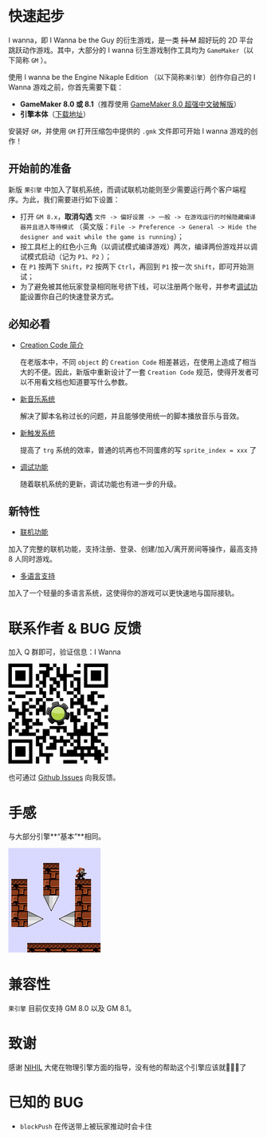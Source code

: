 # 快速起步

I wanna，即 I Wanna be the Guy 的衍生游戏，是一类 ~~抖 M~~ 超好玩的 2D 平台跳跃动作游戏。其中，大部分的 I wanna 衍生游戏制作工具均为 `GameMaker`（以下简称 `GM` ）。

使用 I wanna be the Engine Nikaple Edition （以下简称`果引擎`）创作你自己的 I Wanna 游戏之前，你首先需要下载：

* **GameMaker 8.0 或 8.1**（推荐使用 [GameMaker 8.0 超强中文破解版](http://p9wc9w6dq.bkt.clouddn.com/Super_Gamemaker8_1.4.2_Install.exe)）
* **引擎本体**（[下载地址](http://p9wc9w6dq.bkt.clouddn.com/iwbte-nikaple-edition-1.8.0.zip)）

安装好 `GM`，并使用 `GM` 打开压缩包中提供的 `.gmk` 文件即可开始 I wanna 游戏的创作！

## 开始前的准备

新版 `果引擎` 中加入了联机系统，而调试联机功能则至少需要运行两个客户端程序。为此，我们需要进行如下设置：

* 打开 `GM 8.x`，**取消勾选** `文件 -> 偏好设置 -> 一般 -> 在游戏运行的时候隐藏编译器并且进入等待模式` （英文版：`File -> Preference -> General -> Hide the designer and wait while the game is running`）；
* 按工具栏上的红色小三角（以调试模式编译游戏）两次，编译两份游戏并以调试模式启动（记为 `P1`、`P2` ）；
* 在 `P1` 按两下 `Shift`，`P2` 按两下 `Ctrl`，再回到 `P1` 按一次 `Shift`，即可开始测试；
* 为了避免被其他玩家登录相同账号挤下线，可以注册两个账号，并参考[调试功能](/debug?id=快速登录)设置你自己的快速登录方式。

## 必知必看

* [Creation Code 简介](cc.md)

  在老版本中，不同 `object` 的 `Creation Code` 相差甚远，在使用上造成了相当大的不便。因此，新版中重新设计了一套 `Creation Code` 规范，使得开发者可以不用看文档也知道要写什么参数。

- [新音乐系统](music.md)

  解决了脚本名称过长的问题，并且能够使用统一的脚本播放音乐与音效。

- [新触发系统](trigger.md)

  提高了 `trg` 系统的效率，普通的坑再也不同蛋疼的写 `sprite_index = xxx` 了

- [调试功能](debug.md)

  随着联机系统的更新，调试功能也有进一步的升级。

## 新特性

* [联机功能](network.md)

加入了完整的联机功能，支持注册、登录、创建/加入/离开房间等操作，最高支持 8 人同时游戏。

* [多语言支持](i18n.md)

加入了一个轻量的多语言系统，这使得你的游戏可以更快速地与国际接轨。

# 联系作者 & BUG 反馈

加入 Q 群即可，验证信息：I Wanna

![QR Code](_images/group.png)

也可通过 [Github Issues](https://github.com/nikaple/iwbt-nikaple-engine-doc/issues) 向我反馈。

# 手感

与大部分引擎**“基本”**相同。

![physics](_images/physics.gif)

# 兼容性

`果引擎` 目前仅支持 GM 8.0 以及 GM 8.1。

# 致谢

感谢 [NIHIL](http://tieba.baidu.com/home/main?un=towanoICIT) 大佬在物理引擎方面的指导，没有他的帮助这个引擎应该就:chicken::chicken::chicken:了

# 已知的 BUG

* `blockPush` 在传送带上被玩家推动时会卡住
